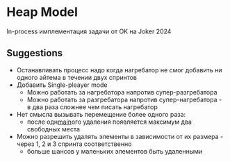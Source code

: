 # Heap Model

In-process имплементация задачи от OK на Joker 2024

## Suggestions
- Останавливать процесс надо когда нагребатор не смог добавить ни одного айтема в течении двух спринтов
- Добавить Single-pleayer mode
  - Можно работать за нагребатора напротив супер-разгребатора
  - Можно работать за разгребатора напротив супер-нагребатора - в два раза сложнее чем писать нагребатор
- Нет смысла вызывать перемещение более одного раза:
  - после одн[main](src%2Fmain)ого удаления появляется максимум два свободных места
- Можно разрешить удалять элементы в зависимости от их размера - через 1, 2 и 3 спринта соответственно
  - больше шансов у маленьких элементов быть удаленными

